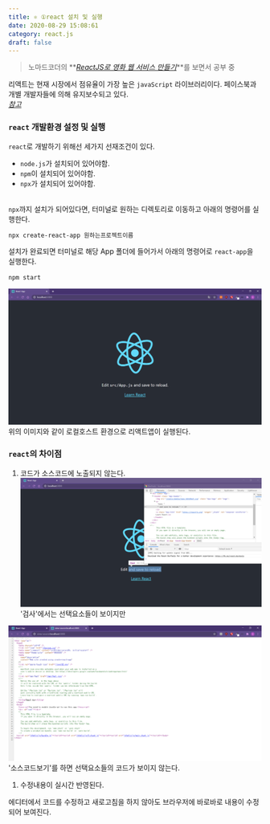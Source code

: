 ```yaml
---
title: ⚛ ①react 설치 및 실행
date: 2020-08-29 15:08:61
category: react.js
draft: false
---
```


> 노마드코더의 **_[ReactJS로 영화 웹 서비스 만들기](https://nomadcoders.co/react-fundamentals/lobby)_**를 보면서 공부 중

리액트는 현재 시장에서 점유율이 가장 높은 `javaScript` 라이브러리이다. 페이스북과 개별 개발자들에 의해 유지보수되고 있다.  
_[참고](https://github.com/facebook/create-react-app)_

### `react` 개발환경 설정 및 실행

`react`로 개발하기 위해선 세가지 선재조건이 있다.

- `node.js`가 설치되어 있어야함.
- `npm`이 설치되어 있어야함.
- `npx`가 설치되어 있어야함.  
  <br>

`npx`까지 설치가 되어있다면, 터미널로 원하는 디렉토리로 이동하고 아래의 명령어를 실행한다.

```html
npx create-react-app 원하는프로젝트이름
```

설치가 완료되면 터미널로 해당 App 폴더에 들어가서 아래의 명령어로 `react-app`을 실행한다.

```html
npm start
```

![react-app](img/first-reactapp.png)  
위의 이미지와 같이 로컬호스트 환경으로 리액트앱이 실행된다.

### `react`의 차이점

1. 코드가 소스코드에 노출되지 않는다.  
   ![검사](img/inspect.png)  
   '검사'에서는 선택요소들이 보이지만

![소스코드](img/source.png)  
'소스코드보기'를 하면 선택요소들의 코드가 보이지 않는다.

1. 수정내용이 실시간 반영된다.

에디터에서 코드를 수정하고 새로고침을 하지 않아도 브라우저에 바로바로 내용이 수정되어 보여진다.
